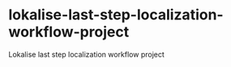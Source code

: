 # lokalise-last-step-localization-workflow-project
Lokalise last step localization workflow project

